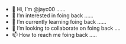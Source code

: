 - 👋 Hi, I’m @jayc00 ......
- 👀 I’m interested in foing back ......
- 🌱 I’m currently learning foing back ......
- 💞️ I’m looking to collaborate on foing back ....
- 📫 How to reach me foing back .....

<!---
jayc00/jayc00 is a ✨ special ✨ repository because its `README.md` (this file) appears on your GitHub profile.
You can click the Preview link to take a look at your changes.
--->
